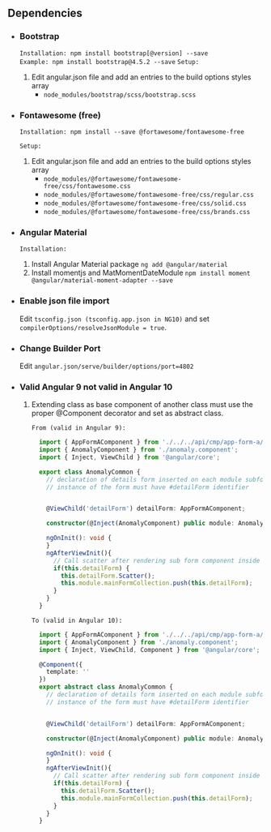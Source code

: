## Dependencies
- ### Bootstrap
  `Installation: npm install bootstrap[@version] --save`<br/>
  `Example: npm install bootstrap@4.5.2 --save`
   `Setup:`
    
    1. Edit angular.json file and add an entries to the build options styles array 
       - `node_modules/bootstrap/scss/bootstrap.scss`
- ### Fontawesome (free)
  `Installation: npm install --save @fortawesome/fontawesome-free`

  `Setup:`
    
    1. Edit angular.json file and add an entries to the build options styles array 
       - `node_modules/@fortawesome/fontawesome-free/css/fontawesome.css`
       - `node_modules/@fortawesome/fontawesome-free/css/regular.css`
       - `node_modules/@fortawesome/fontawesome-free/css/solid.css`
       - `node_modules/@fortawesome/fontawesome-free/css/brands.css`

- ### Angular Material
  `Installation:`
    
    1. Install Angular Material package `ng add @angular/material` 
    2. Install momentjs and MatMomentDateModule `npm install moment @angular/material-moment-adapter --save` 

- ### Enable json file import
  Edit `tsconfig.json (tsconfig.app.json in NG10)` and set `compilerOptions/resolveJsonModule = true`.
    
- ### Change Builder Port
  Edit `angular.json/serve/builder/options/port=4802`

- ### Valid Angular 9 not valid in Angular 10
  1. Extending class as base component of another class must use the proper @Component decorator and set as abstract class.<br/>

      `From (valid in Angular 9):`
      ``` typescript
        import { AppFormAComponent } from './../../api/cmp/app-form-a/app-form-a.component';
        import { AnomalyComponent } from './anomaly.component';
        import { Inject, ViewChild } from '@angular/core';

        export class AnomalyCommon {
          // declaration of details form inserted on each module subform
          // instance of the form must have #detailForm identifier


          @ViewChild('detailForm') detailForm: AppFormAComponent;

          constructor(@Inject(AnomalyComponent) public module: AnomalyComponent) {}

          ngOnInit(): void {
          }
          ngAfterViewInit(){
            // Call scatter after rendering sub form component inside the tab pages
            if(this.detailForm) {
              this.detailForm.Scatter();
              this.module.mainFormCollection.push(this.detailForm);
            }
          }
        }

      ```


      `To (valid in Angular 10):`
      ``` typescript
        import { AppFormAComponent } from './../../api/cmp/app-form-a/app-form-a.component';
        import { AnomalyComponent } from './anomaly.component';
        import { Inject, ViewChild, Component } from '@angular/core';

        @Component({
          template: ''
        })
        export abstract class AnomalyCommon {
          // declaration of details form inserted on each module subform
          // instance of the form must have #detailForm identifier


          @ViewChild('detailForm') detailForm: AppFormAComponent;

          constructor(@Inject(AnomalyComponent) public module: AnomalyComponent) {}

          ngOnInit(): void {
          }
          ngAfterViewInit(){
            // Call scatter after rendering sub form component inside the tab pages
            if(this.detailForm) {
              this.detailForm.Scatter();
              this.module.mainFormCollection.push(this.detailForm);
            }
          }
        }

      ```
